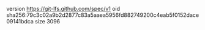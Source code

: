 version https://git-lfs.github.com/spec/v1
oid sha256:79c3c02a9b2d2877c83a5aaea5956fd882749200c4eab5f0152dace09141bdca
size 3096
